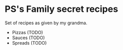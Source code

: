 # PS's Family secret recipes

Set of recipes as given by my grandma.

* Pizzas (TODO)
* Sauces (TODO)
* Spreads (TODO)
